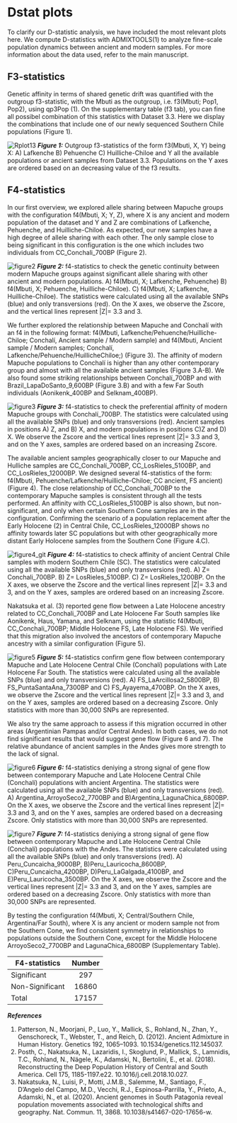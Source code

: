# Dstat plots

To clarify our D-statistic analysis, we have included the most relevant plots here. We compute D-statistics with ADMIXTOOLS(1) to analyze fine-scale population dynamics between ancient and modern samples. For more information about the data used, refer to the main manuscript.


## F3-statistics
Genetic affinity in terms of shared genetic drift was quantified with the outgroup f3-statistic, with the Mbuti as the outgroup, i.e. f3(Mbuti; Pop1, Pop2), using qp3Pop (1). On the supplementary table (f3 tab), you can fine all possibel combination of this statistics with Dataset 3.3. Here we display 
the combinations that include one of our newly sequenced Southern Chile populations (Figure 1).

![Rplot13](https://user-images.githubusercontent.com/60963543/209326981-e80e9967-87a8-49c5-be95-18057005d112.png)
***Figure 1:*** Outgroup f3-statistics of the form f3(Mbuti, X, Y) being X: A) Lafkenche B) Pehuenche C) Huilliche-Chiloe and Y all the available populations or ancient samples from Dataset 3.3. Populations on the Y axes are ordered based on an decreasing value of the f3 results. 

## F4-statistics
In our first overview, we explored allele sharing between Mapuche groups with the configuration f4(Mbuti, X; Y, Z), where X is any ancient and modern population of the dataset and Y and Z are combinations of Lafkenche, Pehuenche, and Huilliche-Chiloé. As expected, our new samples have a high degree of allele sharing with each other. The only sample close to being significant in this configuration is the one which includes two individuals from CC_Conchali_700BP (Figure 2).

![figure2](https://user-images.githubusercontent.com/60963543/209647696-dad8a61a-8ac2-44f3-81f3-9ad5bac6ccfe.jpg)
***Figure 2:***  f4-statistics to check the genetic continuity between modern Mapuche groups against significant allele sharing with other ancient and modern populations. A) f4(Mbuti, X; Lafkenche, Pehuenche) B) f4(Mbuti, X; Pehuenche, Huilliche-Chiloe). C) f4(Mbuti, X; Lafkenche, Huilliche-Chiloe). The statistics were calculated using all the available SNPs (blue) and only transversions (red). On the X axes, we observe the Zscore, and the vertical lines represent |Z|= 3.3 and 3. 

We further explored the relationship between Mapuche and Conchalí with an f4 in the following format: f4(Mbuti, Lafkenche/Pehuenche/Huilliche-Chiloe; Conchalí, Ancient sample / Modern sample) and  f4(Mbuti, Ancient sample / Modern samples; Conchalí, Lafkenche/Pehuenche/HuillicheChiloe;) (Figure 3). The affinity of modern Mapuche populations to Conchalí is higher than any other contemporary group and almost with all the available ancient samples (Figure 3.A-B). We also found some striking relationships between Conchalí_700BP and with Brazil_LapaDoSanto_9,600BP (Figure 3.B) and with a few Far South individuals (Aonikenk_400BP and Selknam_400BP).

![figure3](https://user-images.githubusercontent.com/60963543/209677886-ac54967c-1079-4409-abf2-7320f2600785.jpeg)
***Figure 3:*** f4-statistics to check the preferential affinity of modern Mapuche groups with Conchalí_700BP. The statistics were calculated using all the available SNPs (blue) and only transversions (red). Ancient samples in positions A) Z, and B) X, and modern populations in positions C)Z and D) X. We observe the Zscore and the vertical lines represent |Z|= 3.3 and 3, and on the Y axes, samples are ordered based on an increasing Zscore.

The available ancient samples geographically closer to our Mapuche and Hulliche samples are CC_Conchalí_700BP, CC_LosRieles_5100BP, and CC_LosRieles_12000BP. We designed several f4-statistics of the form: f4(Mbuti, Pehuenche/Lafkenche/Huilliche-Chiloe; CC ancient, FS ancient) (Figure 4). The close relationship of CC_Conchali_700BP to the contemporary Mapuche samples is consistent through all the tests performed. An affinity with CC_LosRieles_5100BP is also shown, but non-significant, and only when certain Southern Cone samples are in the configuration. Confirming the scenario of a population replacement after the Early Holocene (2) in Central Chile, CC_LosRieles_12000BP shows no affinity towards later SC populations but with other geographically more distant Early Holocene samples from the Southern Cone (Figure 4.C).

![figure4_git](https://user-images.githubusercontent.com/60963543/209687540-186b9604-6f28-452f-ac24-b9ed0c8dbace.jpeg)
***Figure 4:*** f4-statistics to check affinity of ancient Central Chile samples with modern Southern Chile (SC).  The statistics were calculated using all the available SNPs (blue) and only transversions (red). A) Z= Conchali_700BP. B) Z= LosRieles_5100BP. C) Z= LosRieles_1200BP. On the X axes, we observe the Zscore and the vertical lines represent |Z|= 3.3 and 3, and on the Y axes, samples are ordered based on an increasing Zscore.

Nakatsuka et al. (3) reported gene flow between a Late Holocene ancestry related to CC_Conchali_700BP and Late Holocene Far South samples like Aonikenk, Haus, Yamana, and Selknam, using the statistic f4(Mbuti, CC_Conchali_700BP; Middle Holocene FS, Late Holocene FS). We verified that this migration also involved the ancestors of contemporary Mapuche ancestry with a similar configuration (Figure 5).

![figure5](https://user-images.githubusercontent.com/60963543/209690015-a3f888fa-2d46-4d4f-8637-fb14faa1cdef.jpeg)
***Figure 5:***  f4-statistics confirm gene flow between contemporary Mapuche and Late Holocene Central Chile (Conchalí) populations with Late Holocene Far South. The statistics were calculated using all the available SNPs (blue) and only transversions (red). A) FS_LaArcillosa2_5800BP, B) FS_PuntaSantaAna_7300BP and C) FS_Ayayema_4700BP. On the X axes, we observe the Zscore and the vertical lines represent |Z|= 3.3 and 3, and on the Y axes, samples are ordered based on a decreasing Zscore. Only statistics with more than 30,000 SNPs are represented. 

We also try the same approach to assess if this migration occurred in other areas (Argentinian Pampas and/or Central Andes). In both cases, we do not find significant results that would suggest gene flow (Figure 6 and 7). The relative abundance of ancient samples in the Andes gives more strength to the lack of signal.

![figure6](https://user-images.githubusercontent.com/60963543/209691911-9066976a-5622-4a09-8b4c-92854dd6b8bf.jpeg)
***Figure 6:*** f4-statistics deniying a strong signal of gene flow between contemporary Mapuche and Late Holocene Central Chile (Conchalí) populations with ancient Argentina. The statistics were calculated using all the available SNPs (blue) and only transversions (red). A) Argentina_ArroyoSeco2_7700BP and B)Argentina_LagunaChica_6800BP. On the X axes, we observe the Zscore and the vertical lines represent |Z|= 3.3 and 3, and on the Y axes, samples are ordered based on a decreasing Zscore. Only statistics with more than 30,000 SNPs are represented.

![figure7](https://user-images.githubusercontent.com/60963543/209785023-3018ad3d-fab5-4849-9d17-7ed2d286088d.jpeg)
***Figure 7:*** f4-statistics deniying a strong signal of gene flow between contemporary Mapuche and Late Holocene Central Chile (Conchalí) populations with the Andes. The statistics were calculated using all the available SNPs (blue) and only transversions (red). A) Peru_Cuncaicha_9000BP, B)Peru_Lauricocha_8600BP, C)Peru_Cuncaicha_4200BP, D)Peru_LaGalgada_4100BP, and E)Peru_Lauricocha_3500BP. On the X axes, we observe the Zscore and the vertical lines represent |Z|= 3.3 and 3, and on the Y axes, samples are ordered based on a decreasing Zscore. Only statistics with more than 30,000 SNPs are represented.


By testing the configuration f4(Mbuti, X; Central/Southern Chile, Argentina/Far South), where X is any ancient or modern sample not from the Southern Cone, we find consistent symmetry in relationships to populations outside the Southern Cone, except for the Middle Holocene ArroyoSeco2_7700BP and LagunaChica_6800BP (Supplementary Table).

| F4-statistics   | Number        | 
| --------------- |:-------------:| 
| Significant     | 297           | 
| Non-Significant | 16860         | 
| Total           | 17157         | 



***References***
1. Patterson, N., Moorjani, P., Luo, Y., Mallick, S., Rohland, N., Zhan, Y., Genschoreck, T., Webster, T., and Reich, D. (2012). Ancient Admixture in Human History. Genetics 192, 1065–1093. 10.1534/genetics.112.145037.
2. Posth, C., Nakatsuka, N., Lazaridis, I., Skoglund, P., Mallick, S., Lamnidis, T.C., Rohland, N., Nägele, K., Adamski, N., Bertolini, E., et al. (2018). Reconstructing the Deep Population History of Central and South America. Cell 175, 1185-1197.e22. 10.1016/j.cell.2018.10.027.
3. Nakatsuka, N., Luisi, P., Motti, J.M.B., Salemme, M., Santiago, F., D’Angelo del Campo, M.D., Vecchi, R.J., Espinosa-Parrilla, Y., Prieto, A., Adamski, N., et al. (2020). Ancient genomes in South Patagonia reveal population movements associated with technological shifts and geography. Nat. Commun. 11, 3868. 10.1038/s41467-020-17656-w.


